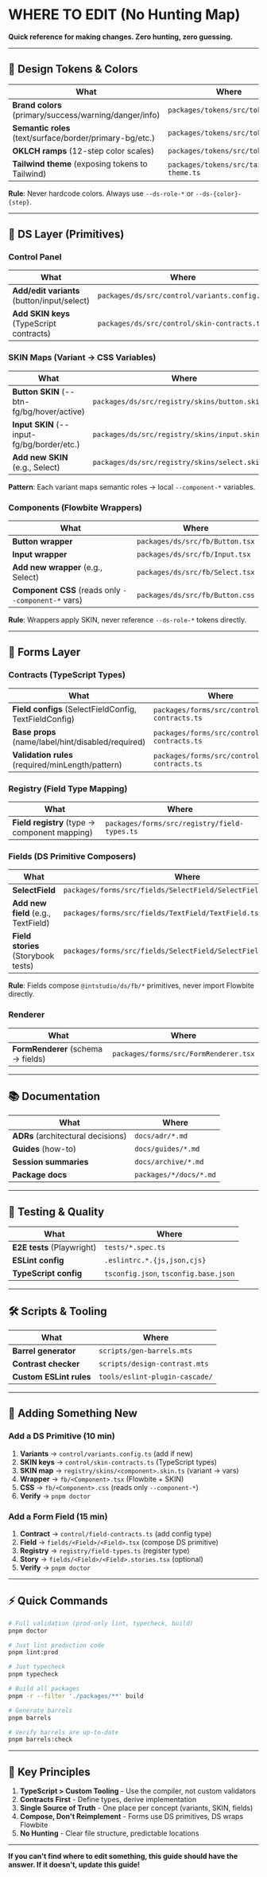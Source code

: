 # WHERE TO EDIT (No Hunting Map)

**Quick reference for making changes. Zero hunting, zero guessing.**

---

## 🎨 Design Tokens & Colors

| What | Where |
|------|-------|
| **Brand colors** (primary/success/warning/danger/info) | `packages/tokens/src/tokens.css` |
| **Semantic roles** (text/surface/border/primary-bg/etc.) | `packages/tokens/src/tokens.css` |
| **OKLCH ramps** (12-step color scales) | `packages/tokens/src/tokens.css` |
| **Tailwind theme** (exposing tokens to Tailwind) | `packages/tokens/src/tailwind-theme.ts` |

**Rule**: Never hardcode colors. Always use `--ds-role-*` or `--ds-{color}-{step}`.

---

## 🧩 DS Layer (Primitives)

### Control Panel

| What | Where |
|------|-------|
| **Add/edit variants** (button/input/select) | `packages/ds/src/control/variants.config.ts` |
| **Add SKIN keys** (TypeScript contracts) | `packages/ds/src/control/skin-contracts.ts` |

### SKIN Maps (Variant → CSS Variables)

| What | Where |
|------|-------|
| **Button SKIN** (--btn-fg/bg/hover/active) | `packages/ds/src/registry/skins/button.skin.ts` |
| **Input SKIN** (--input-fg/bg/border/etc.) | `packages/ds/src/registry/skins/input.skin.ts` |
| **Add new SKIN** (e.g., Select) | `packages/ds/src/registry/skins/select.skin.ts` |

**Pattern**: Each variant maps semantic roles → local `--component-*` variables.

### Components (Flowbite Wrappers)

| What | Where |
|------|-------|
| **Button wrapper** | `packages/ds/src/fb/Button.tsx` |
| **Input wrapper** | `packages/ds/src/fb/Input.tsx` |
| **Add new wrapper** (e.g., Select) | `packages/ds/src/fb/Select.tsx` |
| **Component CSS** (reads only `--component-*` vars) | `packages/ds/src/fb/Button.css` |

**Rule**: Wrappers apply SKIN, never reference `--ds-role-*` tokens directly.

---

## 📝 Forms Layer

### Contracts (TypeScript Types)

| What | Where |
|------|-------|
| **Field configs** (SelectFieldConfig, TextFieldConfig) | `packages/forms/src/control/field-contracts.ts` |
| **Base props** (name/label/hint/disabled/required) | `packages/forms/src/control/field-contracts.ts` |
| **Validation rules** (required/minLength/pattern) | `packages/forms/src/control/field-contracts.ts` |

### Registry (Field Type Mapping)

| What | Where |
|------|-------|
| **Field registry** (type → component mapping) | `packages/forms/src/registry/field-types.ts` |

### Fields (DS Primitive Composers)

| What | Where |
|------|-------|
| **SelectField** | `packages/forms/src/fields/SelectField/SelectField.tsx` |
| **Add new field** (e.g., TextField) | `packages/forms/src/fields/TextField/TextField.tsx` |
| **Field stories** (Storybook tests) | `packages/forms/src/fields/SelectField/SelectField.stories.tsx` |

**Rule**: Fields compose `@intstudio/ds/fb/*` primitives, never import Flowbite directly.

### Renderer

| What | Where |
|------|-------|
| **FormRenderer** (schema → fields) | `packages/forms/src/FormRenderer.tsx` |

---

## 📚 Documentation

| What | Where |
|------|-------|
| **ADRs** (architectural decisions) | `docs/adr/*.md` |
| **Guides** (how-to) | `docs/guides/*.md` |
| **Session summaries** | `docs/archive/*.md` |
| **Package docs** | `packages/*/docs/*.md` |

---

## 🧪 Testing & Quality

| What | Where |
|------|-------|
| **E2E tests** (Playwright) | `tests/*.spec.ts` |
| **ESLint config** | `.eslintrc.*.{js,json,cjs}` |
| **TypeScript config** | `tsconfig.json`, `tsconfig.base.json` |

---

## 🛠️ Scripts & Tooling

| What | Where |
|------|-------|
| **Barrel generator** | `scripts/gen-barrels.mts` |
| **Contrast checker** | `scripts/design-contrast.mts` |
| **Custom ESLint rules** | `tools/eslint-plugin-cascade/` |

---

## 🚀 Adding Something New

### Add a DS Primitive (10 min)

1. **Variants** → `control/variants.config.ts` (add if new)
2. **SKIN keys** → `control/skin-contracts.ts` (TypeScript types)
3. **SKIN map** → `registry/skins/<component>.skin.ts` (variant → vars)
4. **Wrapper** → `fb/<Component>.tsx` (Flowbite + SKIN)
5. **CSS** → `fb/<Component>.css` (reads only `--component-*`)
6. **Verify** → `pnpm doctor`

### Add a Form Field (15 min)

1. **Contract** → `control/field-contracts.ts` (add config type)
2. **Field** → `fields/<Field>/<Field>.tsx` (compose DS primitive)
3. **Registry** → `registry/field-types.ts` (register type)
4. **Story** → `fields/<Field>/<Field>.stories.tsx` (optional)
5. **Verify** → `pnpm doctor`

---

## ⚡ Quick Commands

```bash
# Full validation (prod-only lint, typecheck, build)
pnpm doctor

# Just lint production code
pnpm lint:prod

# Just typecheck
pnpm typecheck

# Build all packages
pnpm -r --filter './packages/**' build

# Generate barrels
pnpm barrels

# Verify barrels are up-to-date
pnpm barrels:check
```

---

## 🎯 Key Principles

1. **TypeScript > Custom Tooling** - Use the compiler, not custom validators
2. **Contracts First** - Define types, derive implementation
3. **Single Source of Truth** - One place per concept (variants, SKIN, fields)
4. **Compose, Don't Reimplement** - Forms use DS primitives, DS wraps Flowbite
5. **No Hunting** - Clear file structure, predictable locations

---

**If you can't find where to edit something, this guide should have the answer. If it doesn't, update this guide!**
